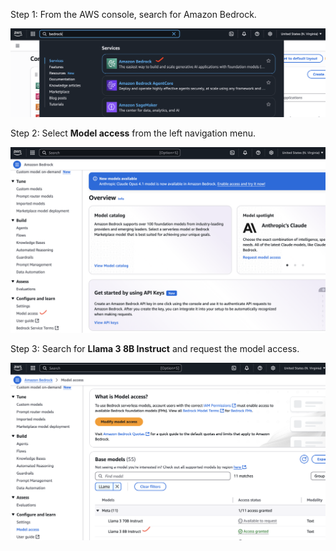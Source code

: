 Step 1: From the AWS console, search for Amazon Bedrock.

![Image](images/bedrock.png)

Step 2: Select **Model access** from the left navigation menu.

![Image](images/model-access.png)

Step 3: Search for **Llama 3 8B Instruct** and request the model access.

![Image](images/request-llama-access.png)